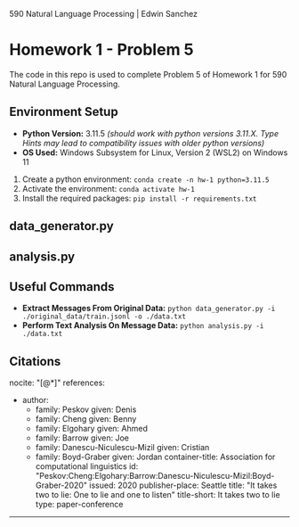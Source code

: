 590 Natural Language Processing | Edwin Sanchez
# Homework 1 - Problem 5
The code in this repo is used to complete Problem 5 of Homework 1 for 590 Natural Language Processing.

## Environment Setup

* **Python Version:** 3.11.5 *(should work with python versions 3.11.X. Type Hints may lead to compatibility issues with older python versions)*
* **OS Used:** Windows Subsystem for Linux, Version 2 (WSL2) on Windows 11

1. Create a python environment: `conda create -n hw-1 python=3.11.5`
2. Activate the environment: `conda activate hw-1`
3. Install the required packages: `pip install -r requirements.txt`

## data_generator.py

## analysis.py



## Useful Commands
* **Extract Messages From Original Data:** `python data_generator.py -i ./original_data/train.jsonl -o ./data.txt`
* **Perform Text Analysis On Message Data:** `python analysis.py -i ./data.txt`

## Citations
nocite: "[@*]"
references:
- author:
  - family: Peskov
    given: Denis
  - family: Cheng
    given: Benny
  - family: Elgohary
    given: Ahmed
  - family: Barrow
    given: Joe
  - family: Danescu-Niculescu-Mizil
    given: Cristian
  - family: Boyd-Graber
    given: Jordan
  container-title: Association for computational linguistics
  id: "Peskov:Cheng:Elgohary:Barrow:Danescu-Niculescu-Mizil:Boyd-Graber-2020"
  issued: 2020
  publisher-place: Seattle
  title: "It takes two to lie: One to lie and one to listen"
  title-short: It takes two to lie
  type: paper-conference
---